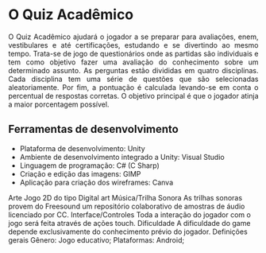 <h1> O Quiz Acadêmico </h1>

<p align="justify">O Quiz Acadêmico ajudará o jogador a se preparar para avaliações, enem, vestibulares e até
certificações, estudando e se divertindo ao mesmo tempo.
Trata-se de jogo de questionários onde as partidas são individuais e tem como objetivo fazer
uma avaliação do conhecimento sobre um determinado assunto. As perguntas estão divididas
em quatro disciplinas. Cada disciplina tem uma série de questões que são selecionadas
aleatoriamente. Por fim, a pontuação é calculada levando-se em conta o percentual de
respostas corretas. O objetivo principal é que o jogador atinja a maior porcentagem possível.</p>

<h2> Ferramentas de desenvolvimento </h2>
<ul>
<li>Plataforma de desenvolvimento: Unity</li>
<li>Ambiente de desenvolvimento integrado a Unity: Visual Studio</li>
<li>Linguagem de programação: C# (C Sharp)</li>
<li>Criação e edição das imagens: GIMP</li>
<li>Aplicação para criação dos wireframes: Canva</li>
</ul>


Arte
Jogo 2D do tipo Digital art
Música/Trilha Sonora
As trilhas sonoras provem do Freesound um repositório colaborativo de amostras de áudio
licenciado por CC.
Interface/Controles
Toda a interação do jogador com o jogo será feita através de ações touch.
Dificuldade
A dificuldade do game depende exclusivamente do conhecimento prévio do jogador.
Definições gerais
Gênero: Jogo educativo;
Plataformas: Android;
